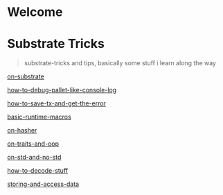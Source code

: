 # Welcome

# Substrate Tricks

> substrate-tricks and tips, basically some stuff i learn along the way

[on-substrate](pages/on-substrate.md ':include')

[how-to-debug-pallet-like-console-log](pages/how-to-debug-pallet-like-console-log.md ':include')

[how-to-save-tx-and-get-the-error](pages/how-to-save-tx-and-get-the-error.md ':include')

[basic-runtime-macros](pages/basic-runtime-macros.md ':include')

[on-hasher](pages/on-hasher.md ':include')

[on-traits-and-oop](pages/on-traits-and-oop.md ':include')

[on-std-and-no-std](pages/on-std-and-no-std.md ':include')

<!-- [on-how-to-debug-like-in-the-node](pages/on-how-to-debug-like-in-the-node.md ':include') -->

[how-to-decode-stuff](pages/how-to-decode-stuff.md ':include')

[storing-and-access-data](pages/storing-and-access-data.md ':include')
